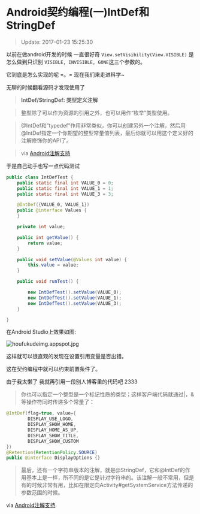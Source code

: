 # Android契约编程(一)IntDef和StringDef

>Update: 2017-01-23 15:25:30

以前在做android开发的时候 一直很好奇 `View.setVisibility(View.VISIBLE)` 是怎么做到只识别 `VISIBLE, INVISIBLE, GONE`这三个参数的。

它到底是怎么实现的呢 =。= 现在我们来走进科学~

无聊的时候翻看源码才发现使用了 

>**IntDef/StringDef: 类型定义注解**

>整型除了可以作为资源的引用之外，也可以用作“枚举”类型使用。

>@IntDef和”typedef”作用非常类似，你可以创建另外一个注解，然后用@IntDef指定一个你期望的整型常量值列表，最后你就可以用这个定义好的注解修饰你的API了。

>via [Android注解支持](http://www.flysnow.org/2015/08/13/android-tech-docs-support-annotations.html)

于是自己动手也写一点代码测试
    
```JAVA
public class IntDefTest {
    public static final int VALUE_0 = 0;
    public static final int VALUE_1 = 1;
    public static final int VALUE_3 = 3;

    @IntDef({VALUE_0, VALUE_1})
    public @interface Values {
    }

    private int value;

    public int getValue() {
        return value;
    }

    public void setValue(@Values int value) {
        this.value = value;
    }

    public void runTest() {

        new IntDefTest().setValue(VALUE_0);
        new IntDefTest().setValue(VALUE_1);
        new IntDefTest().setValue(VALUE_3);
    }

}
```
    
在Android Studio上效果如图:

![houfukudeimg.appspot.jpg](https://s2.loli.net/2022/01/28/XIN5oY3MtsmTuqH.jpg)

这样就可以很直观的发现在设置引用变量是否出错。

这在契约编程中就可以约束前置条件了。

由于我太懒了 我就再引用一段别人博客里的代码吧 2333


>你也可以指定一个整型是一个标记性质的类型；这样客户端代码就通过|，&等操作符同时传递多个常量了：
    
```JAVA
@IntDef(flag=true, value={
        DISPLAY_USE_LOGO,
        DISPLAY_SHOW_HOME,
        DISPLAY_HOME_AS_UP,
        DISPLAY_SHOW_TITLE,
        DISPLAY_SHOW_CUSTOM
})
@Retention(RetentionPolicy.SOURCE)
public @interface DisplayOptions {}
```

>最后，还有一个字符串版本的注解，就是@StringDef，它和@IntDef的作用基本上是一样，所不同的是它是针对字符串的。该注解一般不常用，但是有的时候非常有用，比如在限定向Activity#getSystemService方法传递的参数范围的时候。

via [Android注解支持](http://www.flysnow.org/2015/08/13/android-tech-docs-support-annotations.html)

